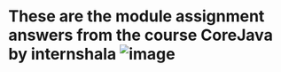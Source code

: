 # These are the module assignment answers from the course CoreJava by internshala ![image](https://user-images.githubusercontent.com/96611161/181975866-0f4ff62e-ca49-47ca-a574-b9705901a8c5.png)

